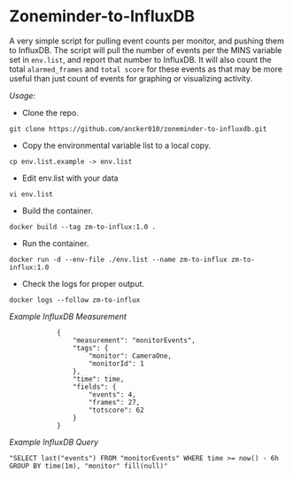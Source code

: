 # Zoneminder-to-InfluxDB

A very simple script for pulling event counts per monitor, and pushing them to InfluxDB.
The script will pull the number of events per the MINS variable set in `env.list`, and report that number to InfluxDB.
It will also count the total `alarmed_frames` and `total score` for these events as that may be more useful than just
count of events for graphing or visualizing activity.

*Usage:*

- Clone the repo.

`git clone https://github.com/ancker010/zoneminder-to-influxdb.git`
- Copy the environmental variable list to a local copy.

`cp env.list.example -> env.list`
- Edit env.list with your data

`vi env.list`
- Build the container.

`docker build --tag zm-to-influx:1.0 .`
- Run the container.

`docker run -d --env-file ./env.list --name zm-to-influx zm-to-influx:1.0`
- Check the logs for proper output.

`docker logs --follow zm-to-influx`

*Example InfluxDB Measurement*

```
            {
                "measurement": "monitorEvents",
                "tags": {
                    "monitor": CameraOne,
                    "monitorId": 1
                },
                "time": time,
                "fields": {
                    "events": 4,
                    "frames": 27,
                    "totscore": 62
                }
            }
```

*Example InfluxDB Query*

`"SELECT last("events") FROM "monitorEvents" WHERE time >= now() - 6h GROUP BY time(1m), "monitor" fill(null)"`
